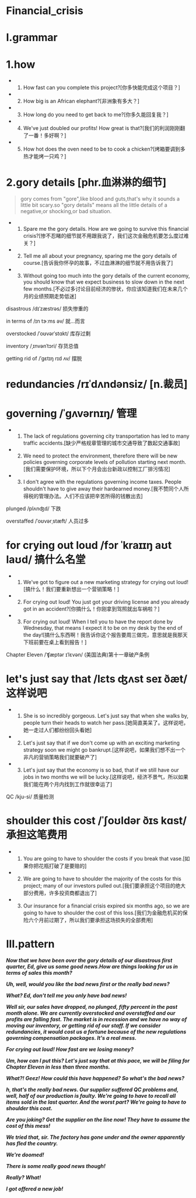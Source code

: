 # Financial_crisis
# I.grammar
# 1.how
- 1. How fast can you complete this project?[你多快能完成这个项目？]

- 2. How big is an African elephant?[非洲象有多大？]

- 3. How long do you need to get back to me?[你多久能回复我？]

- 4. We've just doubled our profits! How great is that?[我们的利润刚刚翻了一番！多好啊？]

- 5. How hot does the oven need to be to cook a chicken?[烤箱要调到多热才能烤一只鸡？]

# 2.gory details [phr.血淋淋的细节]
> gory comes from "gore",like blood and guts,that's why it sounds a little bit scary.so "gory details" means all the little details of a negative,or shocking,or bad situation.

- 1. Spare me the gory details. How are we going to survive this financial crisis?[惨不忍睹的细节就不用跟我说了，我们这次金融危机要怎么度过难关？]

- 2. Tell me all about your pregnancy, sparing me the gory details of course.[告诉我你怀孕的故事，不过血淋淋的细节就不用告诉我了]

- 3. Without going too much into the gory details of the current economy, you should know that we expect business to slow down in the next few months.[不必过多讨论目前经济的惨状，你应该知道我们在未来几个月的业绩预期走势低迷]

disastrous /dɪˈzæstrəs/ 损失惨重的

in terms of /ɪn tɝːms əv/ 就...而言

overstocked /ˈoʊvərˈstɑkt/ 库存过剩

inventory /ˌɪnvənˈtɔri/ 存货总值

getting rid of /ˈgɛtɪŋ rɪd ʌv/ 摆脱

# redundancies /rɪˈdʌndənsiz/ [n.裁员]
> 

# governing /ˈgʌvərnɪŋ/ 管理
- 1. The lack of regulations governing city transportation has led to many traffic accidents.[缺少严格规章管理的城市交通导致了数起交通事故]

- 2. We need to protect the environment, therefore there will be new policies governing corporate levels of pollution starting next month.[我们需要保护环境，所以下个月会出台新政以控制工厂排污情况]

- 3. I don't agree with the regulations governing income taxes. People shouldn't have to give away their hardearned money.[我不赞同个人所得税的管理办法。人们不应该把辛苦所得的钱散出去]

plunged /plʌnʤd/ 下跌

overstaffed /ˈoʊvərˌstæft/ 人员过多

# for crying out loud /fɔr ˈkraɪɪŋ aʊt laʊd/ 搞什么名堂
- 1. We've got to figure out a new marketing strategy for crying out loud![搞什么！我们要重新想出一个营销策略！]

- 2. For crying out loud! You just got your driving license and you already got in an accident?[你搞什么！你刚拿到驾照就出车祸啦？]

- 3. For crying out loud! When I tell you to have the report done by Wednesday, that means I expect it to be on my desk by the end of the day![搞什么东西啊！我告诉你这个报告要周三做完，意思就是我那天下班前要在桌上看到报告！]

Chapter Eleven /ˈʧæptər ɪˈlɛvən/ (美国法典)第十一章破产条例

# let's just say that /lɛts ʤʌst seɪ ðæt/ 这样说吧
- 1. She is so incredibly gorgeous. Let's just say that when she walks by, people turn their heads to watch her pass.[她简直美呆了。这样说吧，她一走过人们都纷纷回头看她]

- 2. Let's just say that if we don't come up with an exciting marketing strategy soon we might go bankrupt.[这样说吧，如果我们想不出一个非凡的营销策略我们就要破产了]

- 3. Let's just say that the economy is so bad, that if we still have our jobs in two months we will be lucky.[这样说吧，经济不景气，所以如果我们能在两个月内找到工作就很幸运了]

QC /kju-si/ 质量检测

# shoulder this cost /ˈʃoʊldər ðɪs kɑst/ 承担这笔费用
- 1. You are going to have to shoulder the costs if you break that vase.[如果你把花瓶打破了是要赔的]

- 2. We are going to have to shoulder the majority of the costs for this project; many of our investors pulled out.[我们要承担这个项目的绝大部分费用，许多投资商都退出了]

- 3. Our insurance for a financial crisis expired six months ago, so we are going to have to shoulder the cost of this loss.[我们为金融危机买的保险六个月前过期了，所以我们要承担这场损失的全部费用]





# III.pattern
***Now that we have been over the gory details of our disastrous first quarter, Ed, give us some good news.How are things looking for us in terms of sales this month?***

***Uh, well, would you like the bad news first or the really bad news?***

***What? Ed, don't tell me you only have bad news!***

***Well sir, our sales have dropped, no plunged, fifty percent in the past month alone. We are currently overstocked and overstaffed and our profits are falling fast. The market is in recession and we have no way of moving our inventory, or getting rid of our staff. If we consider redundancies, it would cost us a fortune because of the new regulations governing compensation packages. It's a real mess.***

***For crying out loud! How fast are we losing money?***

***Um, how can I put this? Let's just say that at this pace, we will be filing for Chapter Eleven in less than three months.***

***What?! Geez! How could this have happened? So what's the bad news?***

***h, that's the really bad news. Our supplier suffered QC problems and, well, half of our production is faulty. We're going to have to recall all items sold in the last quarter. And the worst part? We're going to have to shoulder this cost.***

***Are you joking? Get the supplier on the line now! They have to assume the cost of this mess!***

***We tried that, sir. The factory has gone under and the owner apparently has fled the country.***

***We're doomed!***

***There is some really good news though!***

***Really? What!***

***I got offered a new job!***










